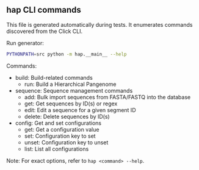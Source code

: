 ## hap CLI commands

This file is generated automatically during tests. It enumerates commands discovered from the Click CLI.

Run generator:

```bash
PYTHONPATH=src python -m hap.__main__ --help
```

Commands:

- build: Build-related commands
  - run: Build a Hierarchical Pangenome
- sequence: Sequence management commands
  - add: Bulk import sequences from FASTA/FASTQ into the database
  - get: Get sequences by ID(s) or regex
  - edit: Edit a sequence for a given segment ID
  - delete: Delete sequences by ID(s)
- config: Get and set configurations
  - get: Get a configuration value
  - set: Configuration key to set
  - unset: Configuration key to unset
  - list: List all configurations

Note: For exact options, refer to `hap <command> --help`.

